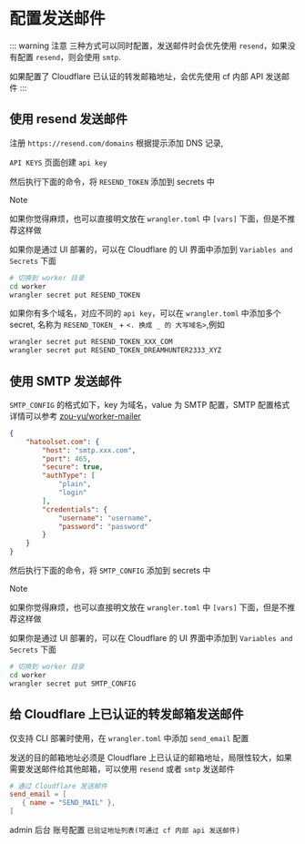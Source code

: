 
# 配置发送邮件

::: warning 注意
三种方式可以同时配置，发送邮件时会优先使用 `resend`，如果没有配置 `resend`，则会使用 `smtp`.

如果配置了 Cloudflare 已认证的转发邮箱地址，会优先使用 cf 内部 API 发送邮件
:::

## 使用 resend 发送邮件

注册 `https://resend.com/domains` 根据提示添加 DNS 记录,

`API KEYS` 页面创建 `api key`

然后执行下面的命令，将 `RESEND_TOKEN` 添加到 secrets 中

> [!NOTE]
> 如果你觉得麻烦，也可以直接明文放在 `wrangler.toml` 中 `[vars]` 下面，但是不推荐这样做

如果你是通过 UI 部署的，可以在 Cloudflare 的 UI 界面中添加到 `Variables and Secrets` 下面

```bash
# 切换到 worker 目录
cd worker
wrangler secret put RESEND_TOKEN
```

如果你有多个域名，对应不同的 `api key`，可以在 `wrangler.toml` 中添加多个 secret, 名称为 `RESEND_TOKEN_` + `<. 换成 _ 的 大写域名>`,例如

```bash
wrangler secret put RESEND_TOKEN_XXX_COM
wrangler secret put RESEND_TOKEN_DREAMHUNTER2333_XYZ
```

## 使用 SMTP 发送邮件

`SMTP_CONFIG` 的格式如下，key 为域名，value 为 SMTP 配置，SMTP 配置格式详情可以参考 [zou-yu/worker-mailer](https://github.com/zou-yu/worker-mailer/blob/main/README_zh-CN.md)

```json
{
    "hatoolset.com": {
        "host": "smtp.xxx.com",
        "port": 465,
        "secure": true,
        "authType": [
            "plain",
            "login"
        ],
        "credentials": {
            "username": "username",
            "password": "password"
        }
    }
}
```

然后执行下面的命令，将 `SMTP_CONFIG` 添加到 secrets 中

> [!NOTE]
> 如果你觉得麻烦，也可以直接明文放在 `wrangler.toml` 中 `[vars]` 下面，但是不推荐这样做

如果你是通过 UI 部署的，可以在 Cloudflare 的 UI 界面中添加到 `Variables and Secrets` 下面

```bash
# 切换到 worker 目录
cd worker
wrangler secret put SMTP_CONFIG
```

## 给 Cloudflare 上已认证的转发邮箱发送邮件

仅支持 CLI 部署时使用，在 `wrangler.toml` 中添加 `send_email` 配置

发送的目的邮箱地址必须是 Cloudflare 上已认证的邮箱地址，局限性较大，如果需要发送邮件给其他邮箱，可以使用 `resend` 或者 `smtp` 发送邮件

```toml
# 通过 Cloudflare 发送邮件
send_email = [
   { name = "SEND_MAIL" },
]
```

admin 后台 账号配置 `已验证地址列表(可通过 cf 内部 api 发送邮件)`
